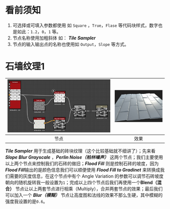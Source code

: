 # 看前须知

1. 可选择或可填入参数都使用 如 `Square` ，`True`，`Flase` 等代码块样式，数字也是如此：`1.2`，`0`，`1` 等。
2. 节点名称使用加粗斜体 如： ***Tile Sampler***
3. 节点的输入输出点的名称也使用如 `Output`，`Slope` 等方式。

# 石墙纹理1

![image](./images/Aan1.jpg)|![image](./images/Aan2.jpg)
:-:|:-:
节点|效果
***Tile Sampler*** 用于生成基础的砖块纹理（这个比较基础就不细讲了）；先来看 ***Slope Blur Grayscale*** ，***Perlin Noise（柏林噪声）*** 这两个节点；我们主要使用以上两个节点来控制我们的石砖的做旧；***Flood Fill*** 则是控制石砖的坡度，因为***Flood Fill***输出的是颜色信息我们可以顺便使用 ***Flood Fill to Gradinet*** 来转换成我们需要的灰度信息，在这个节点中有个 Angle Variation 的参数可以调节石砖坡度朝向的随机旋转我一般设置为`1`；完成以上四个节点后我们再使用一个**Blend（混合）** 节点让以上两套节点进行相乘（Multiply），合并两套节点的效果；最后我们可以加入一个 ***Blur（模糊）*** 节点让高度图和法线的效果不那么生硬，其中模糊的强度我设置的是`0.6`。